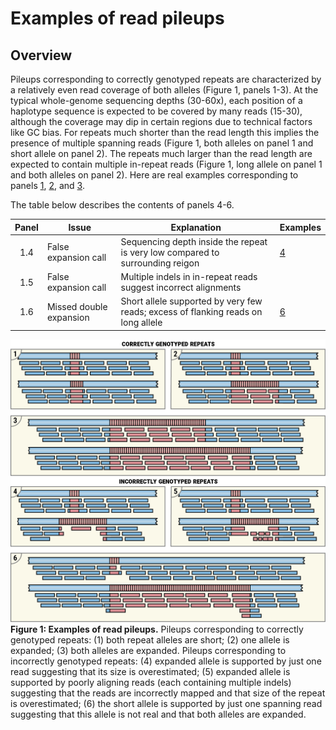 # Examples of read pileups

## Overview

Pileups corresponding to correctly genotyped repeats are characterized by a
relatively even read coverage of both alleles (Figure 1, panels 1-3). At the
typical whole-genome sequencing depths (30-60x), each position of a haplotype
sequence is expected to be covered by many reads (15-30), although the coverage
may dip in certain regions due to technical factors like GC bias. For repeats
much shorter than the read length this implies the presence of multiple spanning
reads (Figure 1, both alleles on panel 1 and short allele on panel 2). The
repeats much larger than the read length are expected to contain multiple
in-repeat reads (Figure 1, long allele on panel 1 and both alleles on panel 2).
Here are real examples corresponding to panels [1](images/example-1-1.pdf),
[2](images/example-1-2.pdf), and [3](images/example-1-3.pdf).

The table below describes the contents of panels 4-6.

| Panel | Issue                     | Explanation                                                                       | Examples                    |
|:-----:|---------------------------|-----------------------------------------------------------------------------------|-----------------------------|
| 1.4   | False expansion call      | Sequencing depth inside the repeat is very low compared to surrounding reigon     | [4](images/example-1-4.pdf) |
| 1.5   | False expansion call      | Multiple indels in in-repeat reads suggest incorrect alignments                   |                             |
| 1.6   | Missed double expansion   | Short allele supported by very few reads; excess of flanking reads on long allele | [6](images/example-1-6.pdf) |

![Examples of read pileups](images/cartoon-examples.png)
**Figure 1: Examples of read pileups.** Pileups corresponding to correctly genotyped
repeats: (1) both repeat alleles are short; (2) one allele is expanded; (3) both
alleles are expanded. Pileups corresponding to incorrectly genotyped repeats:
(4) expanded allele is supported by just one read suggesting that its size is
overestimated; (5) expanded allele is supported by poorly aligning reads (each
containing multiple indels) suggesting that the reads are incorrectly mapped and
that size of the repeat is overestimated; (6) the short allele is supported by
just one spanning read suggesting that this allele is not real and that both
alleles are expanded.
